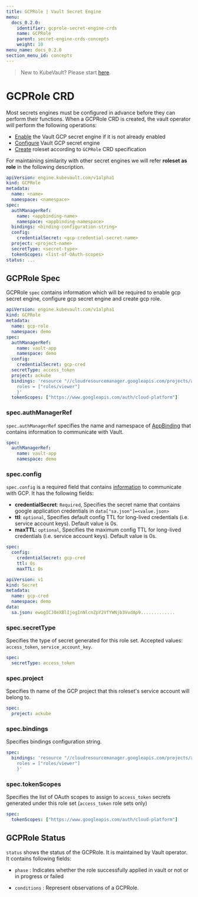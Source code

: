 ```yaml
---
title: GCPRole | Vault Secret Engine
menu:
  docs_0.2.0:
    identifier: gcprole-secret-engine-crds
    name: GCPRole
    parent: secret-engine-crds-concepts
    weight: 10
menu_name: docs_0.2.0
section_menu_id: concepts
---
```


> New to KubeVault? Please start [here](/docs/concepts/README.md).

# GCPRole CRD

Most secrets engines must be configured in advance before they can perform their functions. When a GCPRole CRD is created, the vault operator will perform the following operations:

- [Enable](https://www.vaultproject.io/docs/secrets/gcp/index.html#setup) the Vault GCP secret engine if it is not already enabled
- [Configure](https://www.vaultproject.io/api/secret/gcp/index.html#write-config) Vault GCP secret engine
- [Create](https://www.vaultproject.io/api/secret/gcp/index.html#create-update-roleset) roleset according to `GCPRole` CRD specification

For maintaining similarity with other secret engines we will refer **roleset as role** in the following description.

```yaml
apiVersion: engine.kubevault.com/v1alpha1
kind: GCPRole
metadata:
  name: <name>
  namespace: <namespace>
spec:
  authManagerRef:
    name: <appbinding-name>
    namespace: <appbinding-namespace>
  bindings: <binding-configuration-string>
  config:
    credentialSecret: <gcp-credential-secret-name>
  project: <project-name>
  secretType: <secret-type>
  tokenScopes: <list-of-OAuth-scopes>
status: ...
```

## GCPRole Spec

GCPRole `spec` contains information which will be required to enable gcp secret engine, configure gcp secret engine and create gcp role.

```yaml
apiVersion: engine.kubevault.com/v1alpha1
kind: GCPRole
metadata:
  name: gcp-role
  namespace: demo
spec:
  authManagerRef:
    name: vault-app
    namespace: demo
  config:
    credentialSecret: gcp-cred
  secretType: access_token
  project: ackube
  bindings: 'resource "//cloudresourcemanager.googleapis.com/projects/ackube" {
    roles = ["roles/viewer"]
    }'
  tokenScopes: ["https://www.googleapis.com/auth/cloud-platform"]
```

### spec.authManagerRef

`spec.authManagerRef` specifies the name and namespace of [AppBinding](/docs/concepts/vault-server-crds/auth-methods/appbinding.md) that contains information to communicate with Vault.

```yaml
spec:
  authManagerRef:
    name: vault-app
    namespace: demo
```

### spec.config

`spec.config` is a required field that contains [information](https://www.vaultproject.io/api/secret/gcp/index.html#parameters) to communicate with GCP. It has the following fields:

- **credentialSecret**: `Required`, Specifies the secret name that contains google application credentials in `data["sa.json"]=<value.json>`
- **ttl**: `optional`, Specifies default config TTL for long-lived credentials (i.e. service account keys). Default value is 0s.
- **maxTTL**: `optional`, Specifies the maximum config TTL for long-lived credentials (i.e. service account keys). Default value is 0s.

```yaml
spec:
  config:
    credentialSecret: gcp-cred
    ttl: 0s
    maxTTL: 0s
```

```yaml
apiVersion: v1
kind: Secret
metadata:
  name: gcp-cred
  namespace: demo
data:
  sa.json: ewogICJ0eXBlIjogInNlcnZpY2VfYWNjb3VudAp9.............
```

### spec.secretType

Specifies the type of secret generated for this role set. Accepted values: `access_token`, `service_account_key`.

```yaml
spec:
  secretType: access_token
```

### spec.project

Specifies th name of the GCP project that this roleset's service account will belong to.

```yaml
spec:
  project: ackube
```

### spec.bindings

Specifies bindings configuration string.

```yaml
spec:
  bindings: 'resource "//cloudresourcemanager.googleapis.com/projects/ackube" {
    roles = ["roles/viewer"]
    }'
```

### spec.tokenScopes

Specifies the list of OAuth scopes to assign to `access_token` secrets generated under this role set (`access_token` role sets only)

```yaml
spec:
  tokenScopes: ["https://www.googleapis.com/auth/cloud-platform"]
```

## GCPRole Status

`status` shows the status of the GCPRole. It is maintained by Vault operator. It contains following fields:

- `phase` : Indicates whether the role successfully applied in vault or not or in progress or failed

- `conditions` : Represent observations of a GCPRole.
